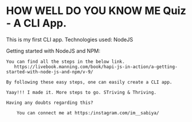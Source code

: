 # HOW WELL DO YOU KNOW ME Quiz - A CLI App.

This is my first CLI app.
Technologies used: NodeJS

Getting started with NodeJS and NPM:

    You can find all the steps in the below link.
       https://livebook.manning.com/book/hapi-js-in-action/a-getting-started-with-node-js-and-npm/v-9/

    By following these easy steps, one can easily create a CLI app.

    Yaay!!! I made it. More steps to go. STriving & Thriving.

    Having any doubts regarding this? 
        
        You can connect me at https:/instagram.com/im__sabiya/
  
